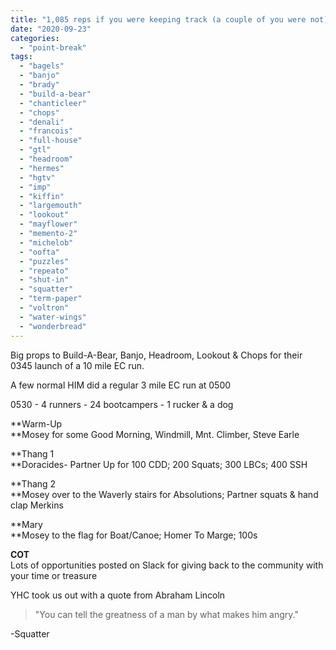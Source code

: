 ```yaml
---
title: "1,085 reps if you were keeping track (a couple of you were not)"
date: "2020-09-23"
categories: 
  - "point-break"
tags: 
  - "bagels"
  - "banjo"
  - "brady"
  - "build-a-bear"
  - "chanticleer"
  - "chops"
  - "denali"
  - "francois"
  - "full-house"
  - "gtl"
  - "headroom"
  - "hermes"
  - "hgtv"
  - "imp"
  - "kiffin"
  - "largemouth"
  - "lookout"
  - "mayflower"
  - "memento-2"
  - "michelob"
  - "oofta"
  - "puzzles"
  - "repeato"
  - "shut-in"
  - "squatter"
  - "term-paper"
  - "voltron"
  - "water-wings"
  - "wonderbread"
---
```


Big props to Build-A-Bear, Banjo, Headroom, Lookout & Chops for their 0345 launch of a 10 mile EC run.

A few normal HIM did a regular 3 mile EC run at 0500

0530 - 4 runners - 24 bootcampers - 1 rucker & a dog

**Warm-Up  
**Mosey for some Good Morning, Windmill, Mnt. Climber, Steve Earle

**Thang 1  
**Doracides- Partner Up for 100 CDD; 200 Squats; 300 LBCs; 400 SSH

**Thang 2  
**Mosey over to the Waverly stairs for Absolutions; Partner squats & hand clap Merkins

**Mary  
**Mosey to the flag for Boat/Canoe; Homer To Marge; 100s

**COT**  
Lots of opportunities posted on Slack for giving back to the community with your time or treasure

YHC took us out with a quote from Abraham Lincoln

> "You can tell the greatness of a man by what makes him angry."

\-Squatter

